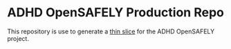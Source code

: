 # ADHD OpenSAFELY Production Repo

This repository is use to generate a [thin slice]( https://en.wikipedia.org/wiki/Vertical_slice) for the ADHD OpenSAFELY project.